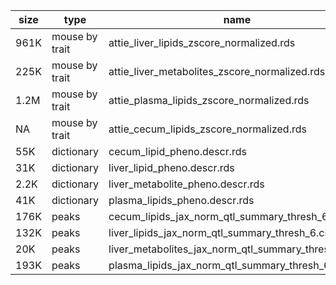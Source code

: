size | type | name
---- | -------------- | ------------
961K | mouse by trait | attie_liver_lipids_zscore_normalized.rds
225K | mouse by trait | attie_liver_metabolites_zscore_normalized.rds
1.2M | mouse by trait | attie_plasma_lipids_zscore_normalized.rds
NA | mouse by trait | attie_cecum_lipids_zscore_normalized.rds
55K | dictionary | cecum_lipid_pheno.descr.rds
31K | dictionary | liver_lipid_pheno.descr.rds
2.2K | dictionary | liver_metabolite_pheno.descr.rds
41K | dictionary | plasma_lipids_pheno.descr.rds
176K | peaks | cecum_lipids_jax_norm_qtl_summary_thresh_6.csv
132K | peaks | liver_lipids_jax_norm_qtl_summary_thresh_6.csv
20K | peaks | liver_metabolites_jax_norm_qtl_summary_thresh_6.csv
193K | peaks | plasma_lipids_jax_norm_qtl_summary_thresh_6.csv
